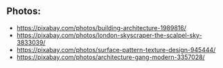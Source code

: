 
## Photos:

- https://pixabay.com/photos/building-architecture-1989816/
- https://pixabay.com/photos/london-skyscraper-the-scalpel-sky-3833039/
- https://pixabay.com/photos/surface-pattern-texture-design-945444/
- https://pixabay.com/photos/architecture-gang-modern-3357028/
